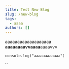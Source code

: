 ```yaml
---
title: Test New Blog
slug: /new-blog
tags:
  - aaaa
authors: []
---
```

aaaaaaaaaaaaaaaaaaa\
**aaaaaaaavvaaaa**aaaavvv

`console.log("aaaaaaaaaaaa")`

``
